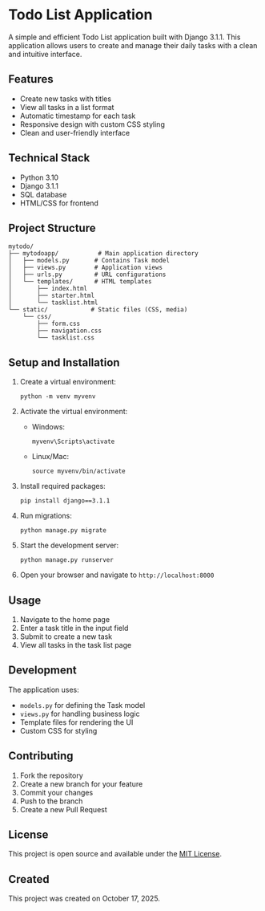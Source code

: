 # Todo List Application

A simple and efficient Todo List application built with Django 3.1.1. This application allows users to create and manage their daily tasks with a clean and intuitive interface.

## Features

- Create new tasks with titles
- View all tasks in a list format
- Automatic timestamp for each task
- Responsive design with custom CSS styling
- Clean and user-friendly interface

## Technical Stack

- Python 3.10
- Django 3.1.1
- SQL database
- HTML/CSS for frontend

## Project Structure

```
mytodo/
├── mytodoapp/           # Main application directory
│   ├── models.py       # Contains Task model
│   ├── views.py        # Application views
│   ├── urls.py         # URL configurations
│   └── templates/      # HTML templates
│       ├── index.html
│       ├── starter.html
│       └── tasklist.html
└── static/            # Static files (CSS, media)
    └── css/
        ├── form.css
        ├── navigation.css
        └── tasklist.css
```

## Setup and Installation

1. Create a virtual environment:
   ```
   python -m venv myvenv
   ```

2. Activate the virtual environment:
   - Windows:
     ```
     myvenv\Scripts\activate
     ```
   - Linux/Mac:
     ```
     source myvenv/bin/activate
     ```

3. Install required packages:
   ```
   pip install django==3.1.1
   ```

4. Run migrations:
   ```
   python manage.py migrate
   ```

5. Start the development server:
   ```
   python manage.py runserver
   ```

6. Open your browser and navigate to `http://localhost:8000`

## Usage

1. Navigate to the home page
2. Enter a task title in the input field
3. Submit to create a new task
4. View all tasks in the task list page

## Development

The application uses:
- `models.py` for defining the Task model
- `views.py` for handling business logic
- Template files for rendering the UI
- Custom CSS for styling

## Contributing

1. Fork the repository
2. Create a new branch for your feature
3. Commit your changes
4. Push to the branch
5. Create a new Pull Request

## License

This project is open source and available under the [MIT License](https://opensource.org/licenses/MIT).

## Created

This project was created on October 17, 2025.
